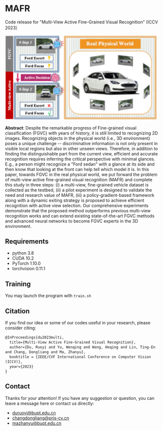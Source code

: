 # MAFR
Code release for "Multi-View Active Fine-Grained Visual Recognition" (ICCV 2023）

<img src="setting_figure.bmp" width="500"/>

**Abstract**: Despite the remarkable progress of Fine-grained visual classification (FGVC) with years of history, it is still limited to recognizing 2D images. Recognizing objects in the physical world (i.e., 3D environment) poses a unique challenge -- discriminative information is not only present in visible local regions but also in other unseen views. Therefore, in addition to finding the distinguishable part from the current view, efficient and accurate recognition requires inferring the critical perspective with minimal glances. E.g., a person might recognize a "Ford sedan" with a glance at its side and then know that looking at the front can help tell which model it is. In this paper, towards FGVC in the real physical world, we put forward the problem of multi-view active fine-grained visual recognition (MAFR) and complete this study in three steps: (i) a multi-view, fine-grained vehicle dataset is collected as the testbed, (ii) a pilot experiment is designed to validate the need and research value of MAFR, (iii) a policy-gradient-based framework along with a dynamic exiting strategy is proposed to achieve efficient recognition with active view selection. Our comprehensive experiments demonstrate that the proposed method outperforms previous multi-view recognition works and can extend existing state-of-the-art FGVC methods and advanced neural networks to become FGVC experts in the 3D environment.


## Requirements
- python 3.8
- CUDA 10.2
- PyTorch 1.10.0
- torchvision 0.11.1


## Training
You may launch the program with `train.sh`


## Citation
If you find our idea or some of our codes useful in your research, please consider citing:
```
@InProceedings{du2023multi,
  title={Multi-View Active Fine-Grained Visual Recognition},
  author={Du, Ruoyi and Yu, Wenqing and Wang, Heqing and Lin, Ting-En and Chang, Dongliang and Ma, Zhanyu},
  booktitle = {IEEE/CVF International Conference on Computer Vision (ICCV)},
  year={2023}
}
```


## Contact
Thanks for your attention!
If you have any suggestion or question, you can leave a message here or contact us directly:
- duruoyi@bupt.edu.cn
- changdongliang@pris-cv.cn
- mazhanyu@bupt.edu.cn
